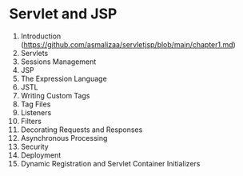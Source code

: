 # Servlet and JSP

1. Introduction (https://github.com/asmalizaa/servletjsp/blob/main/chapter1.md)
2. Servlets
3. Sessions Management
4. JSP
5. The Expression Language
6. JSTL
7. Writing Custom Tags
8. Tag Files
9. Listeners
10. Filters
11. Decorating Requests and Responses
12. Asynchronous Processing
13. Security
14. Deployment
15. Dynamic Registration and Servlet Container Initializers
